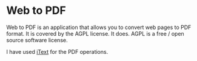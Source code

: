# Web to PDF

Web to PDF is an application that allows you to convert web pages to PDF format. It is covered by the AGPL license. It does.
AGPL is a free / open source software license.

I have used [iText](http://itextpdf.com/) for the PDF operations.
